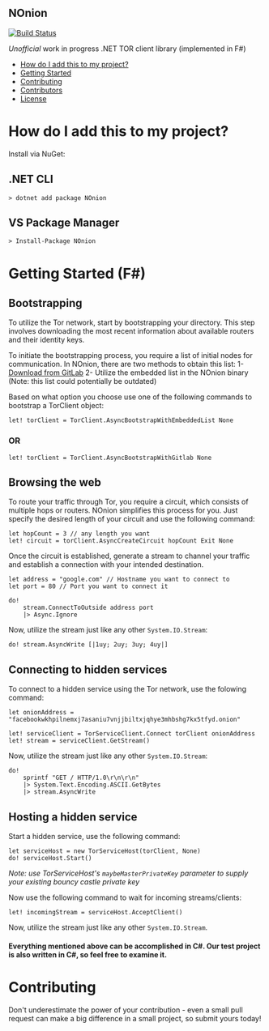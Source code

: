 
NOnion
-------------------------------
[![Build Status](https://github.com/aarani/NOnion/actions/workflows/CI.yml/badge.svg?branch=master&event=push)](https://github.com/aarani/NOnion/actions/workflows/CI.yml)

_Unofficial_ work in progress .NET TOR client library (implemented in F#)

- [How do I add this to my project?](#how-do-i-add-this-to-my-project)
- [Getting Started](#getting-started)
- [Contributing](#contributing)
- [Contributors](https://github.com/aarani/NOnion/graphs/contributors)
- [License](https://github.com/aarani/NOnion/blob/master/LICENSE)

# How do I add this to my project?

Install via NuGet:

## .NET CLI
```
> dotnet add package NOnion
```

## VS Package Manager
```
> Install-Package NOnion
```

# Getting Started (F#)

## Bootstrapping

To utilize the Tor network, start by bootstrapping your directory. This step involves downloading the most recent information about available routers and their identity keys.

To initiate the bootstrapping process, you require a list of initial nodes for communication. In NOnion, there are two methods to obtain this list:
1- [Download from GitLab](https://gitlab.torproject.org/tpo/core/tor/-/raw/main/src/app/config/fallback_dirs.inc)
2- Utilize the embedded list in the NOnion binary (Note: this list could potentially be outdated)

Based on what option you choose use one of the following commands to bootstrap a TorClient object:
```
let! torClient = TorClient.AsyncBootstrapWithEmbeddedList None
```
### OR
```
let! torClient = TorClient.AsyncBootstrapWithGitlab None
```
## Browsing the web

To route your traffic through Tor, you require a circuit, which consists of multiple hops or routers. NOnion simplifies this process for you. Just specify the desired length of your circuit and use the following command:
```
let hopCount = 3 // any length you want
let! circuit = torClient.AsyncCreateCircuit hopCount Exit None
```
Once the circuit is established, generate a stream to channel your traffic and establish a connection with your intended destination.
```
let address = "google.com" // Hostname you want to connect to
let port = 80 // Port you want to connect it

do!
	stream.ConnectToOutside address port
	|> Async.Ignore
```
Now, utilize the stream just like any other `System.IO.Stream`:
```
do! stream.AsyncWrite [|1uy; 2uy; 3uy; 4uy|]
```

## Connecting to hidden services

To connect to a hidden service using the Tor network, use the folowing command:
```
let onionAddress = "facebookwkhpilnemxj7asaniu7vnjjbiltxjqhye3mhbshg7kx5tfyd.onion"

let! serviceClient = TorServiceClient.Connect torClient onionAddress
let! stream = serviceClient.GetStream()
```
Now, utilize the stream just like any other `System.IO.Stream`:
```
do!
    sprintf "GET / HTTP/1.0\r\n\r\n"
    |> System.Text.Encoding.ASCII.GetBytes
    |> stream.AsyncWrite
```
## Hosting a hidden service
Start a hidden service, use the following command:
```
let serviceHost = new TorServiceHost(torClient, None)
do! serviceHost.Start()
```
*Note: use TorServiceHost's `maybeMasterPrivateKey` parameter to supply your existing bouncy castle private key*

Now use the following command to wait for incoming streams/clients:
```
let! incomingStream = serviceHost.AcceptClient()
```
Now, utilize the stream just like any other `System.IO.Stream`.

#### Everything mentioned above can be accomplished in C#. Our test project is also written in C#, so feel free to examine it.
# Contributing

Don't underestimate the power of your contribution - even a small pull request can make a big difference in a small project, so submit yours today!
